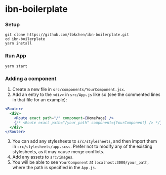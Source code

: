 # ibn-boilerplate

### Setup

```
git clone https://github.com/lbkchen/ibn-boilerplate.git
cd ibn-boilerplate
yarn install
```

### Run App

```
yarn start
```

### Adding a component

1. Create a new file in `src/components/YourComponent.jsx`.
2. Add an entry to the `<div>` in `src/App.js` like so (see the commented lines in that file for an example):

```jsx
<Router>
  <div>
    <Route exact path="/" component={HomePage} />
    {/* <Route exact path="/your_path" component={YourComponent} /> */}
  </div>
</Router>
```

3. You can add any stylesheets to `src/stylesheets`, and then import them in `src/stylesheets/app.scss`. Prefer not to modify any of the existing stylesheets, as it may cause merge conflicts.
4. Add any assets to `src/images`.
5. You will be able to see `YourComponent` at `localhost:3000/your_path`, where the path is specified in the `App.js`.
